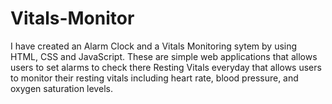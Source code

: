 # Vitals-Monitor
I have created an Alarm Clock and a Vitals Monitoring sytem by using HTML, CSS and JavaScript. These are simple web applications that allows users to set alarms to check there Resting Vitals everyday that allows users to monitor their resting vitals including heart rate, blood pressure, and oxygen saturation levels.
